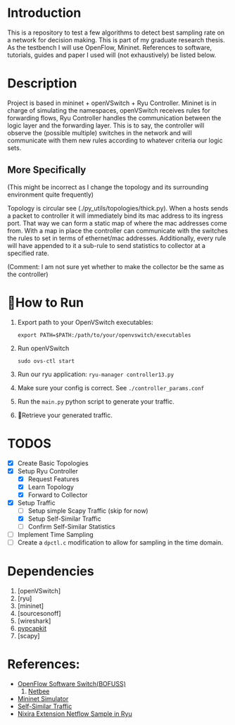 # Introduction

This is a repository to test a few algorithms to detect 
best sampling rate on a network for decision making.
This is part of my graduate research thesis. 
As the testbench I will use OpenFlow, Mininet.
References to software, tutorials, guides and paper I used will (not exhaustively)
be listed below.




# Description

Project is based in mininet + openVSwitch + Ryu Controller. 
Mininet is in charge of simulating the namespaces, openVSwitch receives rules for 
forwarding flows, Ryu Controller handles the communication between the logic layer and the
forwarding layer. This is to say, the controller will observe the (possible multiple)
switches in the network and will communicate with them new rules according to whatever
criteria our logic sets.

## More Specifically


(This might be incorrect as I change the topology and its surrounding environment quite
frequently)

Topology is circular see (./py\_utils/topologies/thick.py).
When a hosts sends a packet to controller it will immediately bind its mac address to its
ingress port. That way we can form a static map of where the mac addresses come from. 
With a map in place the controller can communicate with the switches the rules to set in
terms of ethernet/mac addresses. 
Additionally, every rule will have appended to it a sub-rule to send statistics to
collector at a specified rate. 

(Comment: I am not sure yet whether to make the collector be the same as the controller)

# 🏃How to Run

1. Export path to your OpenVSwitch executables:
   
   ```
   export PATH=$PATH:/path/to/your/openvswitch/executables
   ```
2. Run openVSwitch
   
   ```
   sudo ovs-ctl start
   ```
3. Run our ryu application: `ryu-manager controller13.py`
4. Make sure your config is correct. See `./controller_params.conf`
5. Run the `main.py` python script to generate your traffic.
6. 💫Retrieve your generated traffic.

# TODOS

- [x] Create Basic Topologies
- [x] Setup Ryu Controller
    - [x] Request Features
    - [x] Learn Topology
    - [x] Forward to Collector
- [x] Setup Traffic
    - [ ] Setup simple Scapy Traffic (skip for now)
    - [x] Setup Self-Similar Traffic
    - [ ] Confirm Self-Similar Statistics
- [ ] Implement Time Sampling
- [ ] Create a `dpctl.c` modification to allow for sampling in the time domain.

# Dependencies

1. [openVSwitch]
1. [ryu]
1. [mininet]
1. [sourcesonoff]
1. [wireshark]
1. [pypcapkit](https://pypi.org/project/pypcapkit/)
1. [scapy]

# References:

- [OpenFlow Software Switch(BOFUSS)](https://github.com/CPqD/ofsoftswitch13/tree/master)
  1. [Netbee](https://github.com/netgroup-polito/netbee.git)
- [Mininet Simulator](http://mininet.org/)
- [Self-Similar Traffic]()
- [Nixira Extension Netflow Sample in Ryu](https://ryu.readthedocs.io/en/latest/nicira_ext_ref.html#ryu.ofproto.ofproto_v1_3_parser.NXActionSample)


